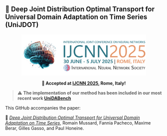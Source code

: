 ## 🤖 Deep Joint Distribution Optimal Transport for Universal Domain Adaptation on Time Series (UniJDOT)

<p align="center">
  <a href="https://2025.ijcnn.org/" target="_blank">
    <img src="https://github.com/RomainMsrd/UniJDOT/blob/main/img/19f71ec2-dde3-b46d-80a4-51e7a5012d76.png" alt="EUSIPCO Logo" width="400"/>
  </a>
</p>

<p align="center">
  <strong>📣 Accepted at <a href="https://eusipco2025.org" target="_blank">IJCNN 2025</a>, Rome, Italy!</strong>
</p>

> ⚠️ **The implementation of our method has been included in our most recent work [UniDABench](https://github.com/RomainMsrd/UniDABench)**

This GitHub accompanies the paper: 

📄 *[Deep Joint Distribution Optimal Transport for Universal Domain Adaptation on Time Series](https://arxiv.org/abs/2503.11217)*, Romain Mussard, Fannia Pacheco, Maxime Berar, Gilles Gasso, and Paul Honeine.
